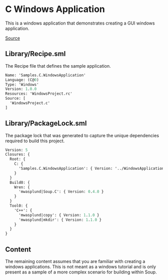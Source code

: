 # C Windows Application
This is a windows application that demonstrates creating a GUI windows application.

[Source](https://github.com/SoupBuild/Soup/tree/main/Samples/C/WindowsApplication)

## Library/Recipe.sml
The Recipe file that defines the sample application.
```sml
Name: 'Samples.C.WindowsApplication'
Language: (C@0)
Type: 'Windows'
Version: 1.0.0
Resources: 'WindowsProject.rc'
Source: [
  'WindowsProject.c'
]
```

## Library/PackageLock.sml
The package lock that was generated to capture the unique dependencies required to build this project.
```sml
Version: 5
Closures: {
  Root: {
    C: {
      'Samples.C.WindowsApplication': { Version: '../WindowsApplication', Build: 'Build0', Tool: 'Tool0' }
    }
  }
  Build0: {
    Wren: {
      'mwasplund|Soup.C': { Version: 0.4.0 }
    }
  }
  Tool0: {
    'C++': {
      'mwasplund|copy': { Version: 1.1.0 }
      'mwasplund|mkdir': { Version: 1.1.0 }
    }
  }
}
```

## Content
The remaining content assumes that you are familiar with creating a windows applications. This is not meant as a windows tutorial and is only present as a sample of a more complex scenario for building within Soup.